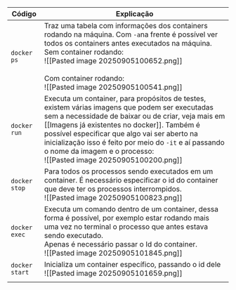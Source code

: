 
| Código         | Explicação                                                                                                                                                                                                                                                                                                                                                                             |
| -------------- | -------------------------------------------------------------------------------------------------------------------------------------------------------------------------------------------------------------------------------------------------------------------------------------------------------------------------------------------------------------------------------------- |
| `docker ps`    | Traz uma tabela com informações dos containers rodando na máquina. Com `-a`na frente é possível ver todos os containers antes executados na máquina.<br>Sem container rodando:<br>![[Pasted image 20250905100652.png]]<br><br>Com container rodando:<br>![[Pasted image 20250905100541.png]]                                                                                           |
| `docker run`   | Executa um container, para propósitos de testes, existem várias imagens que podem ser executadas sem a necessidade de baixar ou de criar, veja mais em [[Imagens já existentes no docker]]. Também é possível especificar que algo vai ser aberto na inicialização isso é feito por meio do `-it` e aí passando o nome da imagem e o processo:<br>![[Pasted image 20250905100200.png]] |
| `docker stop`  | Para todos os processos sendo executados em um container. É necessário especificar o id do container que deve ter os processos interrompidos.<br>![[Pasted image 20250905100823.png]]                                                                                                                                                                                                  |
| `docker exec`  | Executa um comando dentro de um container, dessa forma é possível, por exemplo estar rodando mais uma vez no terminal o processo que antes estava sendo executado.<br>Apenas é necessário passar o Id do container.<br>![[Pasted image 20250905101845.png]]                                                                                                                            |
| `docker start` | Inicializa um container específico, passando o id dele<br>![[Pasted image 20250905101659.png]]                                                                                                                                                                                                                                                                                         |
|                |                                                                                                                                                                                                                                                                                                                                                                                        |
